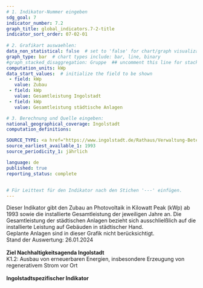 ```yaml
---
# 1. Indikator-Nummer eingeben 
sdg_goal: 7 
indicator_number: 7.2
graph_title: global_indicators.7-2-title
indicator_sort_order: 07-02-01
 
# 2. Grafikart auswaehlen: 
data_non_statistical: false  # set to 'false' for chart/graph visualization 
graph_type: bar  # chart types include: bar, line, binary 
#graph_stacked_disaggregation: Gruppe  ## uncomment this line for stacked bars. eplace 'Geschlecht' with the field of aggregation. 
computation_units: kWp 
data_start_values:  # initialize the field to be shown  
 - field: kWp 
   value: Zubau
 - field: kWp 
   value: Gesamtleistung Ingolstadt
 - field: kWp 
   value: Gesamtleistung städtische Anlagen   

# 3. Berechnung und Quelle eingeben: 
national_geographical_coverage: Ingolstadt 
computation_definitions: 

SOURCE_TYPE: <a href="https://www.ingolstadt.de/Rathaus/Verwaltung-Beteiligung/Adressen/Stabsstelle-Klima-Biodiversit%C3%A4t-Donau.php?object=tx,2789.1.1&ModID=9&FID=465.3033.1&NavID=2789.173&La=1">Stabsstelle Strategien Klima, Biodiversität und Donau</a> # data source  
source_earliest_available_1: 1993
source_periodicity_1: jährlich

language: de   
published: true 
reporting_status: complete
 
 
# Für Leittext für den Indikator nach den Stichen '---' einfügen. 
---
```

Dieser Indikator gibt den Zubau an Photovoltaik in Kilowatt Peak (kWp) ab 1993 sowie die installierte Gesamtleistung der jeweiligen Jahre an. Die Gesamtleistung der städtischen Anlagen bezieht sich ausschlielßlich auf die installierte Leistung auf Gebäuden in städtischer Hand.<br>
Geplante Anlagen sind in dieser Grafik nicht berücksichtigt.<br>
Stand der Auswertung: 26.01.2024<br>
<br>
<b>Ziel Nachhaltigkeitsagenda Ingolstadt</b><br>
K1.2: Ausbau von erneuerbaren Energien, insbesondere Erzeugung von regenerativem Strom vor Ort<br>
<br>
<b>Ingolstadtspezifischer Indikator</b>


